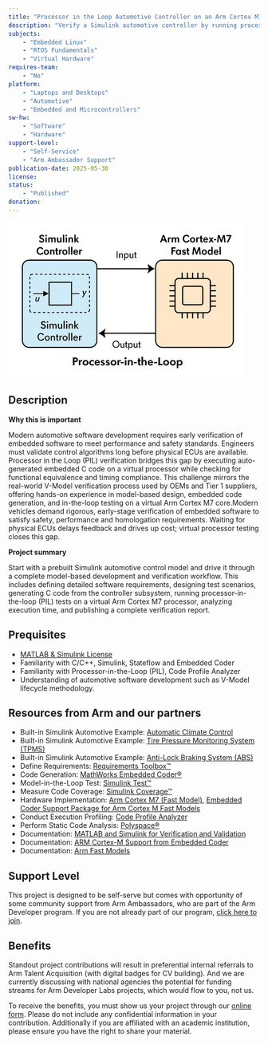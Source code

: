 ```yaml
---
title: "Processor in the Loop Automotive Controller on an Arm Cortex M7 Fast Model"
description: "Verify a Simulink automotive controller by running processor-in-the-loop (PIL) tests on a virtual Arm Cortex M7 processor."
subjects:
    - "Embedded Linux"
    - "RTOS Fundamentals"
    - "Virtual Hardware"
requires-team:
    - "No"
platform:
    - "Laptops and Desktops"
    - "Automotive"
    - "Embedded and Microcontrollers"
sw-hw:
    - "Software"
    - "Hardware"
support-level: 
    - "Self-Service"
    - "Arm Ambassador Support"
publication-date: 2025-05-30
license:
status:
    - "Published" 
donation: 
---
```


![matlab](./images/processor-in-the-loop-automotive.png)


## Description

**Why this is important**

Modern automotive software development requires early verification of embedded software to meet performance and safety standards. Engineers must validate control algorithms long before physical ECUs are available. Processor in the Loop (PIL) verification bridges this gap by executing auto-generated embedded C code on a virtual processor while checking for functional equivalence and timing compliance. This challenge mirrors the real-world V-Model verification process used by OEMs and Tier 1 suppliers, offering hands-on experience in model-based design, embedded code generation, and in-the-loop testing on a virtual Arm Cortex M7 core.Modern vehicles demand rigorous, early-stage verification of embedded software to satisfy safety, performance and homologation requirements. Waiting for physical ECUs delays feedback and drives up cost; virtual processor testing closes this gap.

**Project summary**

Start with a prebuilt Simulink automotive control model and drive it through a complete model-based development and verification workflow. This includes defining detailed software requirements, designing test scenarios, generating C code from the controller subsystem, running processor-in-the-loop (PIL) tests on a virtual Arm Cortex M7 processor, analyzing execution time, and publishing a complete verification report.

## Prequisites

- [MATLAB & Simulink License](https://uk.mathworks.com/pricing-licensing.html?prodcode=ML&intendeduse=edu)
- Familiarity with C/C++, Simulink, Stateflow and Embedded Coder
- Familiarity with Processor-in-the-Loop (PIL), Code Profile Analyzer
- Understanding of automotive software development such as V-Model lifecycle methodology. 


## Resources from Arm and our partners

- Built-in Simulink Automotive Example: [Automatic Climate Control](https://www.mathworks.com/help/simulink/slref/simulating-automatic-climate-control-systems.html)
- Built-in Simulink Automotive Example: [Tire Pressure Monitoring System (TPMS)]( https://www.mathworks.com/help/simulink/ug/wirelesss-tire-pressure-monitoring-system-with-fault-logging.html)
- Built-in Simulink Automotive Example: [Anti-Lock Braking System (ABS)]( https://www.mathworks.com/help/simulink/slref/modeling-an-anti-lock-braking-system.html)
- Define Requirements: [Requirements Toolbox™](https://www.mathworks.com/products/requirements-toolbox.html)
- Code Generation: [MathWorks Embedded Coder®](https://uk.mathworks.com/products/embedded-coder.html)
- Model-in-the-Loop Test: [Simulink Test™](https://www.mathworks.com/help/sltest/index.html?s_tid=CRUX_lftnav)
- Measure Code Coverage: [Simulink Coverage™](https://www.mathworks.com/help/slcoverage/index.html) 
- Hardware Implementation: [Arm Cortex M7 (Fast Model)](https://developer.arm.com/Tools%20and%20Software/Fast%20Models), [Embedded Coder Support Package for Arm Cortex M Fast Models]( https://www.mathworks.com/hardware-support/arm-cortex-m.html)
- Conduct Execution Profiling: [Code Profile Analyzer](https://www.mathworks.com/help/ecoder/ref/codeprofileanalyzer-app.html) 
- Perform Static Code Analysis: [Polyspace®](https://www.mathworks.com/products/polyspace.html) 
- Documentation: [MATLAB and Simulink for Verification and Validation](https://www.mathworks.com/solutions/verification-validation.html)
- Documentation: [ARM Cortex-M Support from Embedded Coder]( https://www.mathworks.com/hardware-support/arm-cortex-m.html)
- Documentation: [Arm Fast Models](https://uk.mathworks.com/products/connections/product_detail/arm-fast-models.html)

## Support Level

This project is designed to be self-serve but comes with opportunity of some community support from Arm Ambassadors, who are part of the Arm Developer program. If you are not already part of our program, [click here to join](https://www.arm.com/resources/developer-program?#register).

## Benefits 

Standout project contributions will result in preferential internal referrals to Arm Talent Acquisition (with digital badges for CV building).  And we are currently discussing with national agencies the potential for funding streams for Arm Developer Labs projects, which would flow to you, not us.

To receive the benefits, you must show us your project through our [online form](https://forms.office.com/e/VZnJQLeRhD). Please do not include any confidential information in your contribution. Additionally if you are affiliated with an academic institution, please ensure you have the right to share your material.
